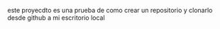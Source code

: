 este proyecdto es una prueba de como crear un repositorio y clonarlo desde github a mi escritorio local